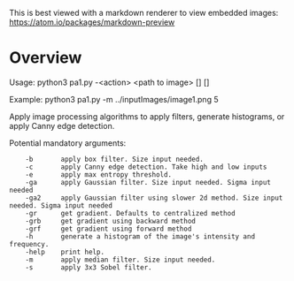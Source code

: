 This is best viewed with a markdown renderer to view embedded images: https://atom.io/packages/markdown-preview

# Overview
Usage: python3 pa1.py -\<action> \<path to image> \[<size of filter. An odd number>] \[<sigma for Gauss>]

Example: python3 pa1.py -m ../inputImages/image1.png  5

Apply image processing algorithms to apply filters, generate histograms, or apply Canny edge detection.

Potential mandatory arguments:

        -b       apply box filter. Size input needed.
        -c       apply Canny edge detection. Take high and low inputs
        -e       apply max entropy threshold.
        -ga      apply Gaussian filter. Size input needed. Sigma input needed
        -ga2     apply Gaussian filter using slower 2d method. Size input needed. Sigma input needed
        -gr      get gradient. Defaults to centralized method
        -grb     get gradient using backward method
        -grf     get gradient using forward method 
        -h       generate a histogram of the image's intensity and frequency.
        -help    print help.
        -m       apply median filter. Size input needed.
        -s       apply 3x3 Sobel filter.

